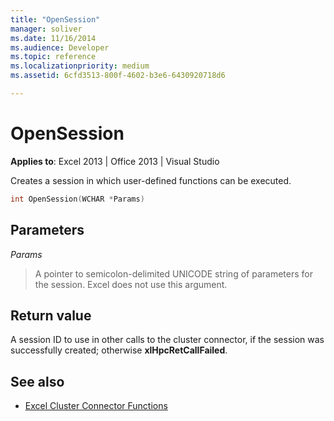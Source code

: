 ```yaml
---
title: "OpenSession"
manager: soliver
ms.date: 11/16/2014
ms.audience: Developer
ms.topic: reference
ms.localizationpriority: medium
ms.assetid: 6cfd3513-800f-4602-b3e6-6430920718d6

---
```


# OpenSession

**Applies to**: Excel 2013 | Office 2013 | Visual Studio 
  
Creates a session in which user-defined functions can be executed.
  
```cpp
int OpenSession(WCHAR *Params)
```

## Parameters

_Params_
  
> A pointer to semicolon-delimited UNICODE string of parameters for the session. Excel does not use this argument.
    
## Return value

A session ID to use in other calls to the cluster connector, if the session was successfully created; otherwise **xlHpcRetCallFailed**.
  
## See also

- [Excel Cluster Connector Functions](excel-cluster-connector-functions.md)

